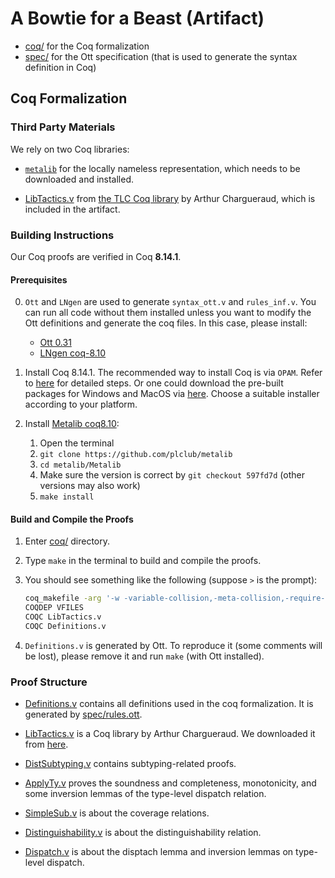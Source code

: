 # A Bowtie for a Beast (Artifact)

- [coq/](./coq) for the Coq formalization
- [spec/](./spec) for the Ott specification (that is used to generate the syntax
definition in Coq)

## Coq Formalization

### Third Party Materials

We rely on two Coq libraries:

- [`metalib`](https://github.com/plclub/metalib) for the locally nameless
representation, which needs to be downloaded and installed.

- [LibTactics.v](./coq/LibTactics.v) from [the TLC Coq library](https://www.chargueraud.org/softs/tlc/)
by Arthur Chargueraud, which is included in the artifact.

### Building Instructions

Our Coq proofs are verified in Coq **8.14.1**.

#### Prerequisites

0. `Ott` and `LNgen` are used to generate `syntax_ott.v` and `rules_inf.v`.
   You can run all code without them installed unless you want to modify the
   Ott definitions and generate the coq files.
   In this case, please install:

    - [Ott 0.31](https://github.com/ott-lang/ott/releases/tag/0.31)
    - [LNgen coq-8.10](https://github.com/plclub/lngen/releases/tag/coq-8.10)

1. Install Coq 8.14.1.
   The recommended way to install Coq is via `OPAM`. Refer to
   [here](https://coq.inria.fr/opam/www/using.html) for detailed steps. Or one could
   download the pre-built packages for Windows and MacOS via
   [here](https://github.com/coq/coq/releases/tag/V8.14.1). Choose a suitable installer
   according to your platform.

2. Install [Metalib coq8.10](https://github.com/plclub/metalib/releases/tag/coq8.10):
   1. Open the terminal
   2. `git clone https://github.com/plclub/metalib`
   3. `cd metalib/Metalib`
   4. Make sure the version is correct by `git checkout 597fd7d` (other versions may also work)
   5. `make install`

#### Build and Compile the Proofs

1. Enter [coq/](./coq) directory.

2. Type `make` in the terminal to build and compile the proofs.

3. You should see something like the following (suppose `>` is the prompt):
   ```sh
   coq_makefile -arg '-w -variable-collision,-meta-collision,-require-in-module' -f _CoqProject -o CoqSrc.mk
   COQDEP VFILES
   COQC LibTactics.v
   COQC Definitions.v
   ```
4. `Definitions.v` is generated by Ott. To reproduce it (some comments will be
lost), please remove it and run `make` (with Ott installed).

### Proof Structure

- [Definitions.v](./coq/Definitions.v) contains all definitions used in the coq
formalization. It is generated by [spec/rules.ott](spec/rules.ott).

- [LibTactics.v](./coq/LibTactics.v) is a Coq library by Arthur Chargueraud.
We downloaded it from [here](http://gallium.inria.fr/~fpottier/ssphs/LibTactics.html).

- [DistSubtyping.v](./coq/DistSubtyping.v) contains subtyping-related proofs.

- [ApplyTy.v](./coq/ApplyTy.v) proves the soundness and completeness,
monotonicity, and some inversion lemmas of the type-level dispatch relation.

- [SimpleSub.v](./coq/SimpleSub.v) is about the coverage relations.

- [Distinguishability.v](./coq./Distinguishability.v) is about the distinguishability
relation.

- [Dispatch.v](./coq/Dispatch.v) is about the disptach lemma and inversion lemmas
on type-level dispatch.
